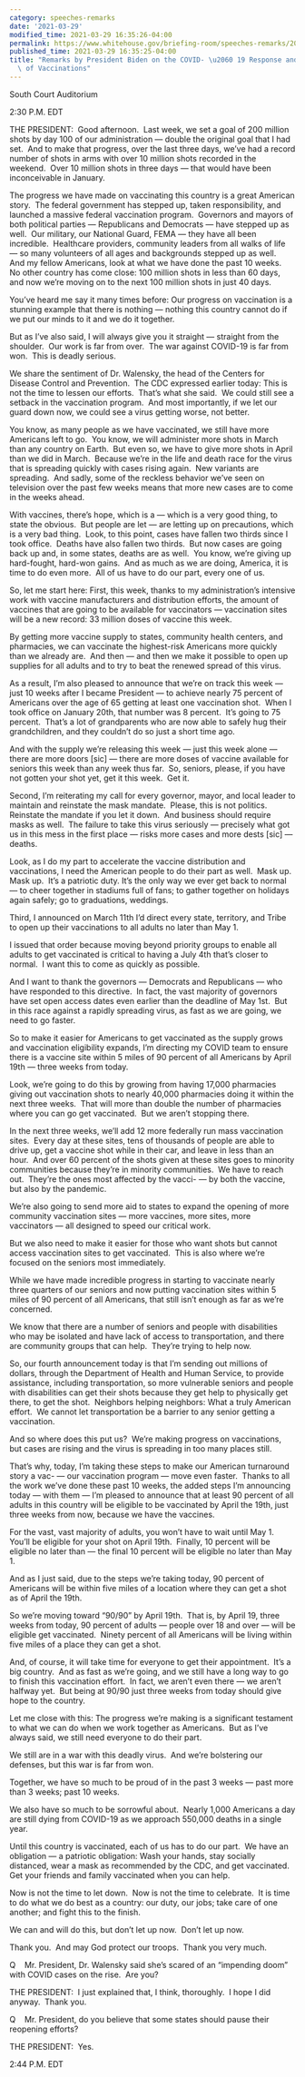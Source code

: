 ```yaml
---
category: speeches-remarks
date: '2021-03-29'
modified_time: 2021-03-29 16:35:26-04:00
permalink: https://www.whitehouse.gov/briefing-room/speeches-remarks/2021/03/29/remarks-by-president-biden-on-the-covid-19-response-and-the-state-of-vaccinations/
published_time: 2021-03-29 16:35:25-04:00
title: "Remarks by President Biden on the COVID- \u2060 19 Response and the State\
  \ of Vaccinations"
---
```

 
South Court Auditorium

  
2:30 P.M. EDT  
  
THE PRESIDENT:  Good afternoon.  Last week, we set a goal of 200 million
shots by day 100 of our administration — double the original goal that I
had set.  And to make that progress, over the last three days, we’ve had
a record number of shots in arms with over 10 million shots recorded in
the weekend.  Over 10 million shots in three days — that would have been
inconceivable in January.  
  
The progress we have made on vaccinating this country is a great
American story.  The federal government has stepped up, taken
responsibility, and launched a massive federal vaccination program. 
Governors and mayors of both political parties — Republicans and
Democrats — have stepped up as well.  Our military, our National Guard,
FEMA — they have all been incredible.  Healthcare providers, community
leaders from all walks of life — so many volunteers of all ages and
backgrounds stepped up as well.  And my fellow Americans, look at what
we have done the past 10 weeks.  No other country has come close: 100
million shots in less than 60 days, and now we’re moving on to the next
100 million shots in just 40 days.   
  
You’ve heard me say it many times before: Our progress on vaccination is
a stunning example that there is nothing — nothing this country cannot
do if we put our minds to it and we do it together.   
  
But as I’ve also said, I will always give you it straight — straight
from the shoulder.  Our work is far from over.  The war against COVID-19
is far from won.  This is deadly serious.  
  
We share the sentiment of Dr. Walensky, the head of the Centers for
Disease Control and Prevention.  The CDC expressed earlier today: This
is not the time to lessen our efforts.  That’s what she said.  We could
still see a setback in the vaccination program.  And most importantly,
if we let our guard down now, we could see a virus getting worse, not
better.   
  
You know, as many people as we have vaccinated, we still have more
Americans left to go.  You know, we will administer more shots in March
than any country on Earth.  But even so, we have to give more shots in
April than we did in March.  Because we’re in the life and death race
for the virus that is spreading quickly with cases rising again.  New
variants are spreading.  And sadly, some of the reckless behavior we’ve
seen on television over the past few weeks means that more new cases are
to come in the weeks ahead.  
  
With vaccines, there’s hope, which is a — which is a very good thing, to
state the obvious.  But people are let — are letting up on precautions,
which is a very bad thing.  Look, to this point, cases have fallen two
thirds since I took office.  Deaths have also fallen two thirds.  But
now cases are going back up and, in some states, deaths are as well. 
You know, we’re giving up hard-fought, hard-won gains.  And as much as
we are doing, America, it is time to do even more.  All of us have to do
our part, every one of us.   
  
So, let me start here: First, this week, thanks to my administration’s
intensive work with vaccine manufacturers and distribution efforts, the
amount of vaccines that are going to be available for vaccinators —
vaccination sites will be a new record: 33 million doses of vaccine this
week.   
  
By getting more vaccine supply to states, community health centers, and
pharmacies, we can vaccinate the highest-risk Americans more quickly
than we already are.  And then — and then we make it possible to open up
supplies for all adults and to try to beat the renewed spread of this
virus.  
  
As a result, I’m also pleased to announce that we’re on track this week
— just 10 weeks after I became President — to achieve nearly 75 percent
of Americans over the age of 65 getting at least one vaccination shot. 
When I took office on January 20th, that number was 8 percent.  It’s
going to 75 percent.  That’s a lot of grandparents who are now able to
safely hug their grandchildren, and they couldn’t do so just a short
time ago.  
  
And with the supply we’re releasing this week — just this week alone —
there are more doors \[sic\] — there are more doses of vaccine available
for seniors this week than any week thus far.  So, seniors, please, if
you have not gotten your shot yet, get it this week.  Get it.  
  
Second, I’m reiterating my call for every governor, mayor, and local
leader to maintain and reinstate the mask mandate.  Please, this is not
politics.  Reinstate the mandate if you let it down.  And business
should require masks as well.  The failure to take this virus seriously
— precisely what got us in this mess in the first place — risks more
cases and more dests \[sic\] — deaths.  
  
Look, as I do my part to accelerate the vaccine distribution and
vaccinations, I need the American people to do their part as well.  Mask
up.  Mask up.  It’s a patriotic duty. It’s the only way we ever get back
to normal — to cheer together in stadiums full of fans; to gather
together on holidays again safely; go to graduations, weddings.  
  
Third, I announced on March 11th I’d direct every state, territory, and
Tribe to open up their vaccinations to all adults no later than May 1.  
  
I issued that order because moving beyond priority groups to enable all
adults to get vaccinated is critical to having a July 4th that’s closer
to normal.  I want this to come as quickly as possible.   
  
And I want to thank the governors — Democrats and Republicans — who have
responded to this directive.  In fact, the vast majority of governors
have set open access dates even earlier than the deadline of May 1st. 
But in this race against a rapidly spreading virus, as fast as we are
going, we need to go faster.   
  
So to make it easier for Americans to get vaccinated as the supply grows
and vaccination eligibility expands, I’m directing my COVID team to
ensure there is a vaccine site within 5 miles of 90 percent of all
Americans by April 19th — three weeks from today.  
  
Look, we’re going to do this by growing from having 17,000 pharmacies
giving out vaccination shots to nearly 40,000 pharmacies doing it within
the next three weeks.  That will more than double the number of
pharmacies where you can go get vaccinated.  But we aren’t stopping
there.   
  
In the next three weeks, we’ll add 12 more federally run mass
vaccination sites.  Every day at these sites, tens of thousands of
people are able to drive up, get a vaccine shot while in their car, and
leave in less than an hour.  And over 60 percent of the shots given at
these sites goes to minority communities because they’re in minority
communities.  We have to reach out.  They’re the ones most affected by
the vacci- — by both the vaccine, but also by the pandemic.  
  
We’re also going to send more aid to states to expand the opening of
more community vaccination sites — more vaccines, more sites, more
vaccinators — all designed to speed our critical work.   
  
But we also need to make it easier for those who want shots but cannot
access vaccination sites to get vaccinated.  This is also where we’re
focused on the seniors most immediately.  
  
While we have made incredible progress in starting to vaccinate nearly
three quarters of our seniors and now putting vaccination sites within 5
miles of 90 percent of all Americans, that still isn’t enough as far as
we’re concerned.  
  
We know that there are a number of seniors and people with disabilities
who may be isolated and have lack of access to transportation, and there
are community groups that can help.  They’re trying to help now.  
  
So, our fourth announcement today is that I’m sending out millions of
dollars, through the Department of Health and Human Service, to provide
assistance, including transportation, so more vulnerable seniors and
people with disabilities can get their shots because they get help to
physically get there, to get the shot.  Neighbors helping neighbors:
What a truly American effort.  We cannot let transportation be a barrier
to any senior getting a vaccination.   
  
And so where does this put us?  We’re making progress on vaccinations,
but cases are rising and the virus is spreading in too many places
still. 

That’s why, today, I’m taking these steps to make our American
turnaround story a vac- — our vaccination program — move even faster. 
Thanks to all the work we’ve done these past 10 weeks, the added steps
I’m announcing today — with them — I’m pleased to announce that at least
90 percent of all adults in this country will be eligible to be
vaccinated by April the 19th, just three weeks from now, because we have
the vaccines. 

For the vast, vast majority of adults, you won’t have to wait until May
1.  You’ll be eligible for your shot on April 19th.  Finally, 10 percent
will be eligible no later than — the final 10 percent will be eligible
no later than May 1. 

And as I just said, due to the steps we’re taking today, 90 percent of
Americans will be within five miles of a location where they can get a
shot as of April the 19th. 

So we’re moving toward “90/90” by April 19th.  That is, by April 19,
three weeks from today, 90 percent of adults — people over 18 and over —
will be eligible get vaccinated.  Ninety percent of all Americans will
be living within five miles of a place they can get a shot. 

And, of course, it will take time for everyone to get their
appointment.  It’s a big country.  And as fast as we’re going, and we
still have a long way to go to finish this vaccination effort.  In fact,
we aren’t even there — we aren’t halfway yet.  But being at 90/90 just
three weeks from today should give hope to the country. 

Let me close with this: The progress we’re making is a significant
testament to what we can do when we work together as Americans.  But as
I’ve always said, we still need everyone to do their part. 

We still are in a war with this deadly virus.  And we’re bolstering our
defenses, but this war is far from won. 

Together, we have so much to be proud of in the past 3 weeks — past more
than 3 weeks; past 10 weeks. 

We also have so much to be sorrowful about.  Nearly 1,000 Americans a
day are still dying from COVID-19 as we approach 550,000 deaths in a
single year. 

Until this country is vaccinated, each of us has to do our part.  We
have an obligation — a patriotic obligation: Wash your hands, stay
socially distanced, wear a mask as recommended by the CDC, and get
vaccinated.  Get your friends and family vaccinated when you can help. 

Now is not the time to let down.  Now is not the time to celebrate.  It
is time to do what we do best as a country: our duty, our jobs; take
care of one another; and fight this to the finish. 

We can and will do this, but don’t let up now.  Don’t let up now. 

Thank you.  And may God protect our troops.  Thank you very much. 

Q    Mr. President, Dr. Walensky said she’s scared of an “impending
doom” with COVID cases on the rise.  Are you?

THE PRESIDENT:  I just explained that, I think, thoroughly.  I hope I
did anyway.  Thank you.

Q    Mr. President, do you believe that some states should pause their
reopening efforts?

THE PRESIDENT:  Yes.

2:44 P.M. EDT
